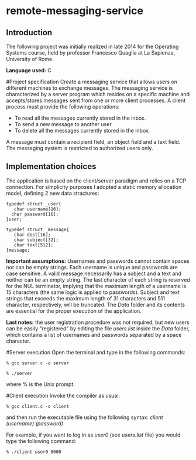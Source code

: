 # remote-messaging-service
## Introduction

The following project was initially realized in late 2014 for the Operating Systems course, held by professor Francesco Quaglia at La Sapienza, University of Rome.

__Language used:__ C

#Project specification
Create a messaging service that allows users on different machines to exchange messages. The messaging service is characterized by a server program which resides  on a specific machine and accepts/stores messages sent from one or more client processes. A client process must provide the following operations:
* To read all the messages currently stored in the inbox.
* To send a new message to another user
* To delete all the messages currently stored in the inbox.

A message must contain  a recipient field, an object field and a text field.
The messaging system is restricted to authorized users only.

## Implementation choices
The application is based on the client/server paradigm and relies on a TCP connection. For simplicity purposes I adopted a static memory allocation model, defining 2 new data stractures:

    typedef struct _user{
       char username[16];
      char password[16];
    }user;

    typedef struct _message{
       char dest[16];
       char subject[32];
       char text[512];
    }message;

__Important assumptions:__ Usernames and passwords cannot contain spaces nor can be empty strings. Each username is unique and passwords are case sensitive. A valid message necessarily has a subject and a text and neither can be an empty string. The last character of each string is reserved for the NUL terminator, implying that the maximum length of a username is 15 characters (the same logic is applied to passwords). Subject and text strings that exceeds the maximum length of 31 characters and 511 character, respectively, will be truncated.
The _Data_ folder and its contents are essential for the proper execution of the application.

__Last notes:__ the user registration procedure was not required, but new users can be easily "registered" by editing the file _users.list_ inside the _Data_ folder, which contains a list of usernames and passwords separated by a space character.

#Server execution
Open the terminal and type in the following commands:

`% gcc server.c -o server`

`% ./server`
 
where % is the Unix prompt.

#Client execution
Invoke the compiler as usual:

`% gcc client.c -o client`
  

and then run the executable file using the following syntax: _client (username) (password)_

For example, if you want to log in as _user0_ (see _users.list_ file) you would type the following command:

`% ./client user0 0000`



